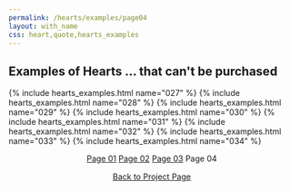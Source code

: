 ```yaml
---
permalink: /hearts/examples/page04
layout: with_name
css: heart,quote,hearts_examples
---
```


## Examples of Hearts ... that can't be purchased

{% include hearts_examples.html name="027" %}
{% include hearts_examples.html name="028" %}
{% include hearts_examples.html name="029" %}
{% include hearts_examples.html name="030" %}
{% include hearts_examples.html name="031" %}
{% include hearts_examples.html name="032" %}
{% include hearts_examples.html name="033" %}
{% include hearts_examples.html name="034" %}


<center>
<div class="index-div">
<a href="/hearts/examples">Page 01</a>
<a href="/hearts/examples/page02">Page 02</a>
<a href="/hearts/examples/page03">Page 03</a>
Page 04

<br/>
<div style="padding-top: 15px;">
<a href="/works/heart">Back to Project Page</a>
</div>

</div>
</center>
